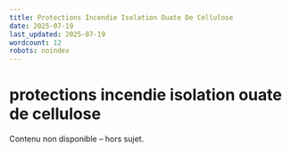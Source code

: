 ```yaml
---
title: Protections Incendie Isolation Ouate De Cellulose
date: 2025-07-19
last_updated: 2025-07-19
wordcount: 12
robots: noindex
---
```


# protections incendie isolation ouate de cellulose

Contenu non disponible – hors sujet.